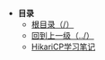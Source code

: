 * **目录**
  * [根目录（/）](/README)
  * [回到上一级（../）](/study/DataBase/README)
  * [HikariCP学习笔记](/study/DataBase/DB-Connection-Pool/HikariCP学习笔记)

